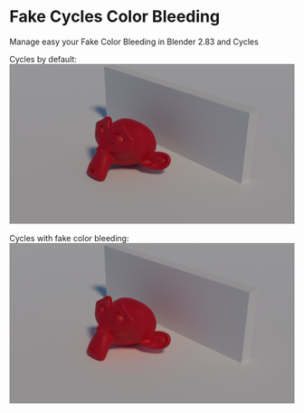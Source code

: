 # Fake Cycles Color Bleeding
Manage easy your Fake Color Bleeding in Blender 2.83 and Cycles

Cycles by default:
[![Cycles](https://github.com/zebus3d/CyclesColorBleeding/blob/master/imgs/cycles_original.png)](#)

Cycles with fake color bleeding:
[![Cycles Fake Color Bleeding](https://github.com/zebus3d/CyclesColorBleeding/blob/master/imgs/cycles_fake_bleeding.png)](#)